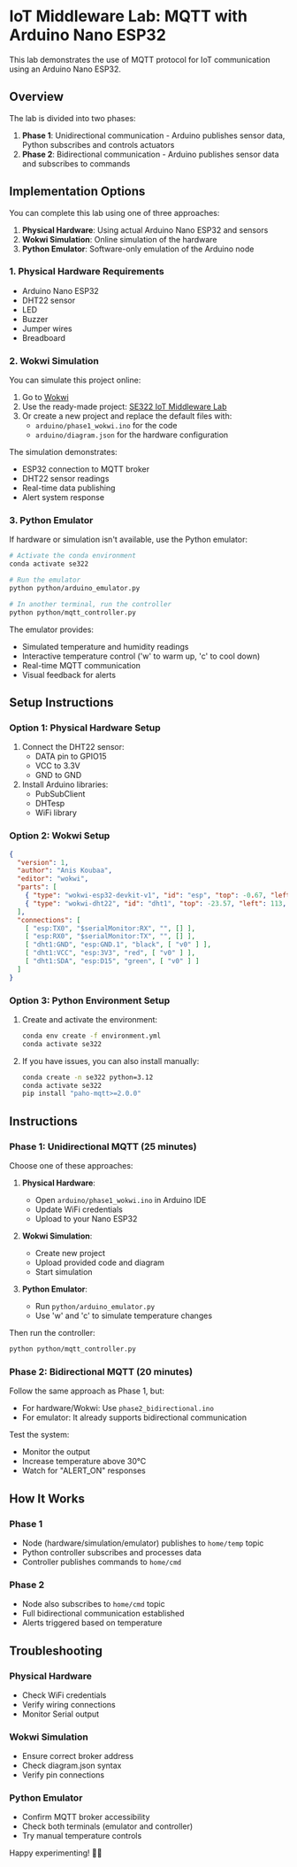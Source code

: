 # IoT Middleware Lab: MQTT with Arduino Nano ESP32

This lab demonstrates the use of MQTT protocol for IoT communication using an Arduino Nano ESP32.

## Overview

The lab is divided into two phases:
1. **Phase 1**: Unidirectional communication - Arduino publishes sensor data, Python subscribes and controls actuators
2. **Phase 2**: Bidirectional communication - Arduino publishes sensor data and subscribes to commands

## Implementation Options

You can complete this lab using one of three approaches:

1. **Physical Hardware**: Using actual Arduino Nano ESP32 and sensors
2. **Wokwi Simulation**: Online simulation of the hardware
3. **Python Emulator**: Software-only emulation of the Arduino node

### 1. Physical Hardware Requirements
- Arduino Nano ESP32
- DHT22 sensor
- LED
- Buzzer
- Jumper wires
- Breadboard

### 2. Wokwi Simulation
You can simulate this project online:

1. Go to [Wokwi](https://wokwi.com/)
2. Use the ready-made project: [SE322 IoT Middleware Lab](https://wokwi.com/projects/391533850618798081)
3. Or create a new project and replace the default files with:
   - `arduino/phase1_wokwi.ino` for the code
   - `arduino/diagram.json` for the hardware configuration

The simulation demonstrates:
- ESP32 connection to MQTT broker
- DHT22 sensor readings
- Real-time data publishing
- Alert system response

### 3. Python Emulator
If hardware or simulation isn't available, use the Python emulator:

```bash
# Activate the conda environment
conda activate se322

# Run the emulator
python python/arduino_emulator.py

# In another terminal, run the controller
python python/mqtt_controller.py
```

The emulator provides:
- Simulated temperature and humidity readings
- Interactive temperature control ('w' to warm up, 'c' to cool down)
- Real-time MQTT communication
- Visual feedback for alerts

## Setup Instructions

### Option 1: Physical Hardware Setup
1. Connect the DHT22 sensor:
   - DATA pin to GPIO15
   - VCC to 3.3V
   - GND to GND
2. Install Arduino libraries:
   - PubSubClient
   - DHTesp
   - WiFi library

### Option 2: Wokwi Setup
```json
{
  "version": 1,
  "author": "Anis Koubaa",
  "editor": "wokwi",
  "parts": [
    { "type": "wokwi-esp32-devkit-v1", "id": "esp", "top": -0.67, "left": -76, "attrs": {} },
    { "type": "wokwi-dht22", "id": "dht1", "top": -23.57, "left": 113, "attrs": {} }
  ],
  "connections": [
    [ "esp:TX0", "$serialMonitor:RX", "", [] ],
    [ "esp:RX0", "$serialMonitor:TX", "", [] ],
    [ "dht1:GND", "esp:GND.1", "black", [ "v0" ] ],
    [ "dht1:VCC", "esp:3V3", "red", [ "v0" ] ],
    [ "dht1:SDA", "esp:D15", "green", [ "v0" ] ]
  ]
}
```

### Option 3: Python Environment Setup
1. Create and activate the environment:
   ```bash
   conda env create -f environment.yml
   conda activate se322
   ```
2. If you have issues, you can also install manually:
   ```bash
   conda create -n se322 python=3.12
   conda activate se322
   pip install "paho-mqtt>=2.0.0"
   ```

## Instructions

### Phase 1: Unidirectional MQTT (25 minutes)
Choose one of these approaches:

1. **Physical Hardware**:
   - Open `arduino/phase1_wokwi.ino` in Arduino IDE
   - Update WiFi credentials
   - Upload to your Nano ESP32

2. **Wokwi Simulation**:
   - Create new project
   - Upload provided code and diagram
   - Start simulation

3. **Python Emulator**:
   - Run `python/arduino_emulator.py`
   - Use 'w' and 'c' to simulate temperature changes

Then run the controller:
```bash
python python/mqtt_controller.py
```

### Phase 2: Bidirectional MQTT (20 minutes)
Follow the same approach as Phase 1, but:
- For hardware/Wokwi: Use `phase2_bidirectional.ino`
- For emulator: It already supports bidirectional communication

Test the system:
- Monitor the output
- Increase temperature above 30°C
- Watch for "ALERT_ON" responses

## How It Works

### Phase 1
- Node (hardware/simulation/emulator) publishes to `home/temp` topic
- Python controller subscribes and processes data
- Controller publishes commands to `home/cmd`

### Phase 2
- Node also subscribes to `home/cmd` topic
- Full bidirectional communication established
- Alerts triggered based on temperature

## Troubleshooting

### Physical Hardware
- Check WiFi credentials
- Verify wiring connections
- Monitor Serial output

### Wokwi Simulation
- Ensure correct broker address
- Check diagram.json syntax
- Verify pin connections

### Python Emulator
- Confirm MQTT broker accessibility
- Check both terminals (emulator and controller)
- Try manual temperature controls

Happy experimenting! 🚀💡
